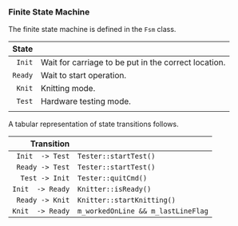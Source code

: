 ### Finite State Machine

The finite state machine is defined in the `Fsm` class.

|State||
--:|:--
`Init` | Wait for carriage to be put in the correct location.
`Ready` | Wait to start operation.
`Knit` | Knitting mode.
`Test` | Hardware testing mode.
|||

A tabular representation of state transitions follows.

|Transition||
--:|:--
`Init  -> Test`  |`Tester::startTest()`  
`Ready -> Test`  |`Tester::startTest()`  
`Test -> Init` | `Tester::quitCmd()`
`Init  -> Ready` | `Knitter::isReady()`
`Ready -> Knit` | `Knitter::startKnitting()`
`Knit  -> Ready` | `m_workedOnLine && m_lastLineFlag`

